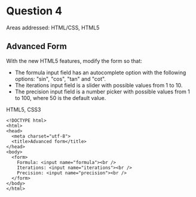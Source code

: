 # Question 4
Areas addressed: HTML/CSS, HTML5

## Advanced Form

With the new HTML5 features, modify the form so that:

 * The formula input field has an autocomplete option with the following options: "sin", "cos", "tan" and "cot".
 * The iterations input field is a slider with possible values from 1 to 10.
 * The precision input field is a number picker with possible values from 1 to 100, where 50 is the default value.
 
 HTML5, CSS3
 ```
 <!DOCTYPE html>
 <html>
 <head>
   <meta charset="utf-8">
   <title>Advanced form</title>
 </head>
 <body>
   <form>
     Formula: <input name="formula"><br />
     Iterations: <input name="iterations"><br />
     Precision: <input name="precision"><br />
   </form>
 </body>
 </html>
 ```